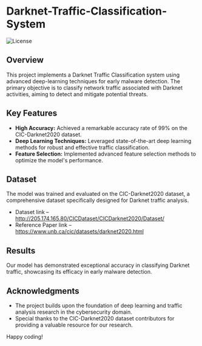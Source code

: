 # Darknet-Traffic-Classification-System

![License](https://img.shields.io/badge/license-MIT-blue.svg)

## Overview

This project implements a Darknet Traffic Classification system using advanced deep-learning techniques for early malware detection. The primary objective is to classify network traffic associated with Darknet activities, aiming to detect and mitigate potential threats.

## Key Features

- **High Accuracy:** Achieved a remarkable accuracy rate of 99% on the CIC-Darknet2020 dataset.
- **Deep Learning Techniques:** Leveraged state-of-the-art deep learning methods for robust and effective traffic classification.
- **Feature Selection:** Implemented advanced feature selection methods to optimize the model's performance.

## Dataset

The model was trained and evaluated on the CIC-Darknet2020 dataset, a comprehensive dataset specifically designed for Darknet traffic analysis.
- Dataset link – http://205.174.165.80/CICDataset/CICDarknet2020/Dataset/
- Reference Paper link – https://www.unb.ca/cic/datasets/darknet2020.html

## Results

Our model has demonstrated exceptional accuracy in classifying Darknet traffic, showcasing its efficacy in early malware detection. 

## Acknowledgments

- The project builds upon the foundation of deep learning and traffic analysis research in the cybersecurity domain.
- Special thanks to the CIC-Darknet2020 dataset contributors for providing a valuable resource for our research.

Happy coding!

